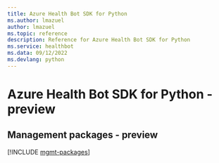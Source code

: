 ```yaml
---
title: Azure Health Bot SDK for Python
ms.author: lmazuel
author: lmazuel
ms.topic: reference
description: Reference for Azure Health Bot SDK for Python
ms.service: healthbot
ms.data: 09/12/2022
ms.devlang: python
---
```

# Azure Health Bot SDK for Python - preview

## Management packages - preview
[!INCLUDE [mgmt-packages](health-bot-mgmt-index.md)]